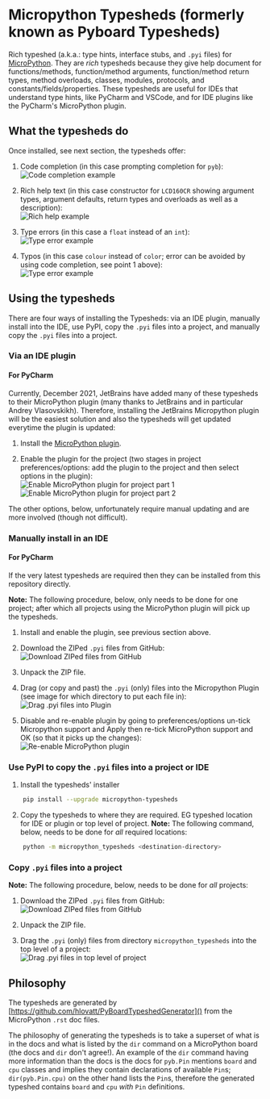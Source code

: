 # Micropython Typesheds (formerly known as Pyboard Typesheds)

Rich typeshed (a.k.a.: type hints, interface stubs, and `.pyi` files)
for [MicroPython](http://micropython.org).
They are *rich* typesheds because they give help document for
functions/methods, function/method arguments, function/method return types,
method overloads, classes, modules, protocols,
and constants/fields/properties. 
These typesheds are useful for IDEs that understand type hints,
like PyCharm and VSCode, and for IDE plugins like the PyCharm's MicroPython plugin.

## What the typesheds do

Once installed, see next section, the typesheds offer:

1. Code completion (in this case prompting completion for `pyb`):\
   ![Code completion example](https://github.com/hlovatt/PyBoardTypeshed/blob/master/media/code.png?raw=true "Possible code completions")

2. Rich help text (in this case constructor for `LCD160CR`
   showing argument types, argument defaults, return types and 
   overloads as well as a description):\
   ![Rich help example](https://github.com/hlovatt/PyBoardTypeshed/blob/master/media/help.png?raw=true "Rich help for overloaded constructor")

3. Type errors (in this case a `float` instead of an `int`):\
   ![Type error example](https://github.com/hlovatt/PyBoardTypeshed/blob/master/media/type.png?raw=true "Detects type error")

4. Typos (in this case `colour` instead of `color`; error can be avoided by 
   using code completion, see point 1 above):\
   ![Type error example](https://github.com/hlovatt/PyBoardTypeshed/blob/master/media/typo.png?raw=true "Detects missing attribute due to typo")

## Using the typesheds

There are four ways of installing the Typesheds:
via an IDE plugin, manually install into the IDE, 
use PyPI, copy the `.pyi` files into a project,
and manually copy the `.pyi` files into a project.

### Via an IDE plugin

#### For PyCharm

Currently, December 2021, JetBrains have added many of these typesheds to their 
MicroPython plugin (many thanks to JetBrains and in particular Andrey Vlasovskikh).
Therefore, installing the JetBrains Micropython plugin
will be the easiest solution and also 
the typesheds will get updated everytime the plugin is updated:

1. Install the
   [MicroPython plugin](https://plugins.jetbrains.com/plugin/9777-micropython).

2. Enable the plugin for the project
   (two stages in project preferences/options:
   add the plugin to the project and then select options in the plugin):\
   ![Enable MicroPython plugin for project part 1](https://github.com/hlovatt/PyBoardTypeshed/blob/master/media/enable_pt1.png?raw=true "Select MicroPython Language")
   ![Enable MicroPython plugin for project part 2](https://github.com/hlovatt/PyBoardTypeshed/blob/master/media/enable_pt2.png?raw=true "Enable MicroPython support, select Pyboard, and select device path)")

The other options, below, unfortunately require manual updating and are more 
involved (though not difficult).

### Manually install in an IDE

#### For PyCharm

If the very latest typesheds are required then they can be installed from
this repository directly.

**Note:** The following procedure, below, only needs to be done for one project; 
after which all projects using the
MicroPython plugin will pick up the typesheds.

1. Install and enable the plugin, see previous section above.

2. Download the ZIPed `.pyi` files from GitHub:\
   ![Download ZIPed files from GitHub](https://github.com/hlovatt/PyBoardTypeshed/blob/master/media/download.png?raw=true "Select 'Download Zip' from 'Code' dropdown")

3. Unpack the ZIP file.

4. Drag (or copy and past) the `.pyi` (only) files into the Micropython Plugin
   (see image for which directory to put each file in):\
   ![Drag `.pyi` files into Plugin](https://github.com/hlovatt/PyBoardTypeshed/blob/master/media/typesheds.png?raw=true "`.pyi` files in Micropython plugin")

5. Disable and re-enable plugin by going to preferences/options un-tick 
   Micropython support and Apply then re-tick
   MicroPython support and OK
   (so that it picks up the changes):\
   ![Re-enable MicroPython plugin](https://github.com/hlovatt/PyBoardTypeshed/blob/master/media/enable_pt2.png?raw=true "Un-tick and OK back into preferences re-tick MicroPython support and OK")

### Use PyPI to copy the `.pyi` files into a project or IDE

  1. Install the typesheds' installer

```bash
    pip install --upgrade micropython-typesheds
```

  2. Copy the typesheds to where they are required.
     EG typeshed location for IDE or plugin or top 
     level of project.
     **Note:** The following command, below, needs 
     to be done for *all* required locations:

```bash
    python -m micropython_typesheds <destination-directory>
```

### Copy `.pyi` files into a project

**Note:** The following procedure, below, needs to be done for *all* projects:

1. Download the ZIPed `.pyi` files from GitHub:\
   ![Download ZIPed files from GitHub](https://github.com/hlovatt/PyBoardTypeshed/blob/master/media/download.png?raw=true "Select 'Download Zip' from 'Code' dropdown")

2. Unpack the ZIP file.

3. Drag the `.pyi` (only) files from directory `micropython_typesheds` into the top level of a project:\
   ![Drag `.pyi` files in top level of project](https://github.com/hlovatt/PyBoardTypeshed/blob/master/media/files.png?raw=true "`.pyi` files in top level of project")

## Philosophy

The typesheds are generated by
[https://github.com/hlovatt/PyBoardTypeshedGenerator]()
from the MicroPython `.rst` doc files.

The philosophy of generating the typesheds is to take a superset of what is 
in the docs and what is listed by the `dir`
command on a MicroPython board
(the docs and `dir` don't agree!). 
An example of the `dir` command having more information than the docs is the docs
for `pyb.Pin` mentions `board` and `cpu` classes and implies they contain 
declarations of available `Pin`s;
`dir(pyb.Pin.cpu)` on the other hand lists the `Pin`s, 
therefore the generated typeshed contains `board` and `cpu`
*with* `Pin` definitions.
